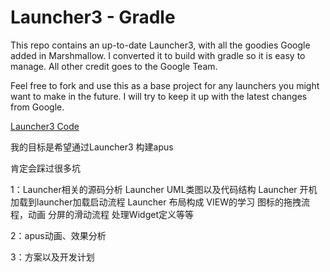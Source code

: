 # Launcher3 - Gradle

This repo contains an up-to-date Launcher3, with all the goodies Google added in Marshmallow. I converted it to build with gradle so it is easy to manage. All other credit goes to the Google Team.

Feel free to fork and use this as a base project for any launchers you might want to make in the future. I will try to keep it up with the latest changes from Google.

[Launcher3 Code](https://android.googlesource.com/platform/packages/apps/Launcher3/)


我的目标是希望通过Launcher3 构建apus

肯定会踩过很多坑

1：Launcher相关的源码分析 
    Launcher  UML类图以及代码结构
    Launcher  开机加载到launcher加载启动流程
    Launcher  布局构成
    VIEW的学习
    图标的拖拽流程，动画
    分屏的滑动流程
    处理Widget定义等等  

2：apus动画、效果分析


3：方案以及开发计划
